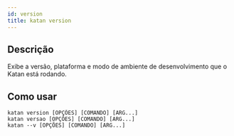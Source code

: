 ```yaml
---
id: version
title: katan version
---
```


## Descrição
Exibe a versão, plataforma e modo de ambiente de desenvolvimento que o Katan está rodando.

## Como usar
```console
katan version [OPÇÕES] [COMANDO] [ARG...]
katan versao [OPÇÕES] [COMANDO] [ARG...]
katan --v [OPÇÕES] [COMANDO] [ARG...]
```